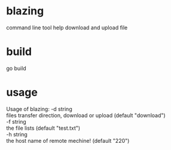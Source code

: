 # blazing
command line tool help download and upload file

# build
go build

# usage
Usage of blazing:
  -d string  
        files transfer direction, download or upload (default "download")  
  -f string  
        the file lists (default "test.txt")  
  -h string  
        the host name of remote mechine! (default "220")  
